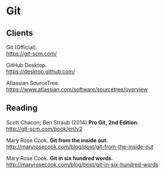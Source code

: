 # Git

## Clients

Git (Official).  
https://git-scm.com/

GitHub Desktop.  
https://desktop.github.com/

Atlassian SourceTree.  
https://www.atlassian.com/software/sourcetree/overview



## Reading

Scott Chacon; Ben Straub (2014) **Pro Git, 2nd Edition.**   
http://git-scm.com/book/en/v2

Mary Rose Cook. **Git from the inside out.**  
http://maryrosecook.com/blog/post/git-from-the-inside-out

Mary Rose Cook. **Git in six hundred words.**  
http://maryrosecook.com/blog/post/git-in-six-hundred-words
